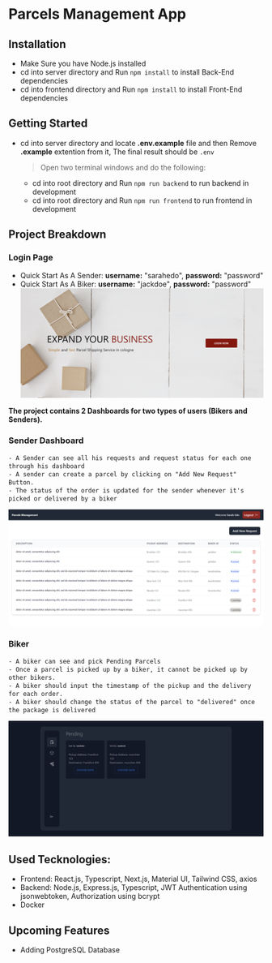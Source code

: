 # Parcels Management App

## Installation

  - Make Sure you have Node.js installed
  - cd into server directory and Run `npm install` to install Back-End dependencies
  - cd into frontend directory and Run `npm install` to install Front-End dependencies

## Getting Started

  - cd into server directory and locate **.env.example** file and then Remove **.example** extention from it, The final result should be `.env`

    > Open two terminal windows and do the following:
      - cd into root directory and Run `npm run backend` to run backend in development
      - cd into root directory and Run `npm run frontend` to run frontend in development


## Project Breakdown
  ### Login Page

  - Quick Start As A Sender: **username:** "sarahedo", **password:** "password"
  - Quick Start As A Biker: **username:** "jackdoe", **password:** "password"
  ![Login page](./screenshots/login.png)


  **The project contains 2 Dashboards for two types of users (Bikers and Senders).**

  ### Sender Dashboard

    - A Sender can see all his requests and request status for each one through his dashboard
    - A sender can create a parcel by clicking on "Add New Request" Button.
    - The status of the order is updated for the sender whenever it's picked or delivered by a biker
  ![Sender Dashboard](./screenshots/dashboard-sender.png)

  ### Biker

    - A biker can see and pick Pending Parcels
    - Once a parcel is picked up by a biker, it cannot be picked up by other bikers.
    - A biker should input the timestamp of the pickup and the delivery for each order.
    - A biker should change the status of the parcel to "delivered" once the package is delivered
  ![biker Dashboard](./screenshots/dashboard-biker.png)

## Used Tecknologies:
  - Frontend: React.js, Typescript, Next.js, Material UI, Tailwind CSS, axios
  - Backend: Node.js, Express.js, Typescript, JWT Authentication using jsonwebtoken, Authorization using bcrypt
  - Docker

## Upcoming Features
  - Adding PostgreSQL Database
